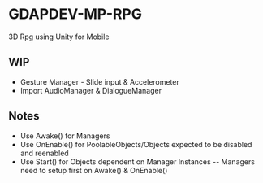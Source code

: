 # GDAPDEV-MP-RPG
 3D Rpg using Unity for Mobile

## WIP
 * Gesture Manager - Slide input & Accelerometer
 * Import AudioManager & DialogueManager

## Notes
 * Use Awake() for Managers 
 * Use OnEnable() for PoolableObjects/Objects expected to be disabled and reenabled
  * Use Start() for Objects dependent on Manager Instances -- Managers need to setup first on Awake() & OnEnable()